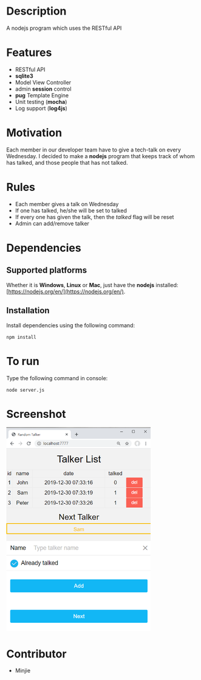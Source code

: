# Description
A nodejs program which uses the RESTful API

# Features
* RESTful API
* **sqlite3**
* Model View Controller
* admin **session** control
* **pug** Template Engine
* Unit testing (**mocha**)
* Log support (**log4js**)

# Motivation
Each member in our developer team have to give a tech-talk on every Wednesday. I decided to make a **nodejs** program that keeps track of whom has talked, and those people that has not talked.

# Rules
* Each member gives a talk on Wednesday
* If one has talked, he/she will be set to talked
* If every one has given the talk, then the *talked* flag will be reset
* Admin can add/remove talker

# Dependencies
## Supported platforms
Whether it is **Windows**, **Linux** or **Mac**, just have the **nodejs** installed: 
[https://nodejs.org/en/](https://nodejs.org/en/).

## Installation
Install dependencies using the following command:

    npm install 

# To run
Type the following command in console:

    node server.js

# Screenshot
![admin_panel](https://raw.githubusercontent.com/mjopenglsdl/random_talker/master/doc/img/admin.png)

# Contributor
* Minjie